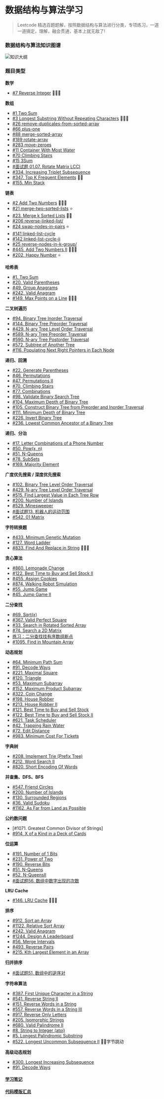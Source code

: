 # 数据结构与算法学习

> Leetcode 精选百题题解，按照数据结构与算法进行分类，专项练习，一道一道搞定，理解，融会贯通，基本上就无敌了!

### 数据结构与算法知识图谱

![知识大纲](/assets/structure.png)


### 题目类型

**数学**
- [#7 Reverse Integer](./Leetcode-7.js)          🌈🌈🌈

**数组**
- [#1 Two Sum](./Leetcode-1.js)
- [#3 Longest Substring Without Repeating Characters](./Leetcode-3.js)  🌈🌈🌈
- [#26 remove-duplicates-from-sorted-array](./Leetcode-26.js)
- [#66 plus-one](./Leetcode-66.js)
- [#88 merge-sorted-array](./Leetcode-88.js)
- [#189 rotate-array](./Leetcode-189.js)
- [#283 move-zeroes](./Leetcode-283.js)
- [#11 Container With Most Water](./Leetcode-11.js)
- [#70 Climbing Stairs](./Leetcode-70.js)
- [#15 3Sum](./Leetcode-15.js)
- [#面试题 01.07. Rotate Matrix LCCI](./Leetcode-面试题-01.07.md)
- [#334. Increasing Triplet Subsequence](./Leetcode-334.js)
- [#347. Top K Frequent Elements](./Leetcode-347.js)  🌈🌈
- [#155. Min Stack](./Leetcode-155.js)


**链表**
- [#2 Add Two Numbers](./Leetcode-2.js)            🌈🌈🌈
- [#21 merge-two-sorted-lists](./Leetcode-21.js)   ⭐  ️
- [#23. Merge k Sorted Lists](./Leetccode-23.js)   🌈🌈
- [#206 reverse-linked-list/](./Leetcode-206.js)
- [#24 swap-nodes-in-pairs](./Leetcode-24.js)      ⭐      ️
- [#141 linked-list-cycle](./Leetcode-141.js)
- [#142 linked-list-cycle-ii](./Leetcode-142.js)
- [#25 reverse-nodes-in-k-group/](./Leetcode-25.js)
- [#445. Add Two Numbers II](./Leetcode-445.js)    🌈🌈🌈
- [#202. Happy Number](./Leetcode-202.js) ⭐️


**哈希表**
- [#1. Two Sum](./Leetcode-1.js)
- [#20. Valid Parentheses](./Leetcode-20.js)
- [#49. Group Anagrams](./Leetcode-49.js)
- [#242. Valid Anagram](./Leetcode-242.js)
- [#149. Max Points on a Line](./Leetcode-149.js)  🌈🌈🌈

**二叉树遍历**
- [#94. Binary Tree Inorder Traversal](./Leetcode-94.js)
- [#144. Binary Tree Preorder Traversal](./Leetcode-144.js)
- [#429. N-ary Tree Level Order Traversal](./Leetcode-429.js)
- [#589. N-ary Tree Preorder Traversal](./Leetcode-589.js)
- [#590. N-ary Tree Postorder Traversal](./Leetcode-590.js)
- [#572. Subtree of Another Tree](./Leetcode-572.js)
- [#116. Populating Next Right Pointers in Each Node](./Leetcode-116.js)

**递归、回溯**
- [#22. Generate Parentheses](./Leetcode-22.md)
- [#46. Permutations](./Leetcode-46.js)
- [#47. Permutations II](./Leetcode-47.js)
- [#70. Climbing Stairs](./Leetcode-70.js)
- [#77. Combinations](./Leetcode-77.js)
- [#98. Validate Binary Search Tree](./Leetcode-98.js)
- [#104. Maximum Depth of Binary Tree](./Leetcode-104.js)
- [#105. Construct Binary Tree from Preorder and Inorder Traversal](./Leetcode-105.js)
- [#111. Minimum Depth of Binary Tree](./Leetcode-111.js)
- [#226. Invert Binary Tree](./Leetcode-226.js)
- [#236. Lowest Common Ancestor of a Binary Tree](./Leetcode-236.js)

**递归、分治**
- [#17. Letter Combinations of a Phone Number](./Leetcode-17.js)  
- [#50. Pow(x, n)](./Leetcode-50.js)
- [#51. N-Queens](./Leetcode-51.js)
- [#78. SubSets](./Leetcode-78.js)
- [#169. Majority Element](./Leetcode-169.js)

**广度优先搜索 / 深度优先搜索**
- [#102. Binary Tree Level Order Traversal](./Leetcode-102.md)
- [#429. N-ary Tree Level Order Traversal](./Leetcode-429.js)
- [#515. Find Largest Value in Each Tree Row](./Leetcode-515.js)
- [#200. Number of Islands](./Leetcode-200.js)
- [#529. Minesweeper](./Leetcode-529.js)
- [#面试题13. 机器人的运动范围](./Leetcode-面试题13.js)
- [#542. 01 Matrix](./Leetcode-542.js)

**字符转换题**
- [#433. Minimum Genetic Mutation](./Leetcode-433.js)
- [#127. Word Ladder](./Leetcode-127.js)
- [#833. Find And Replace in String](./Leetcode-833.js)  🌈🌈🌈

**贪心算法**
- [#860. Lemonade Change](./Leetcode-860.js)
- [#122. Best Time to Buy and Sell Stock II](./Leetcode-122.js)
- [#455. Assign Cookies](./Leetcode-455.js)
- [#874. Walking Robot Simulation](./Leetcode-874.js)
- [#55. Jump Game](./Leetcode-55.js)
- [#45. Jump Game II](./Leetcode-45.js)

**二分查找**
- [#69. Sqrt(x)](./Leetcode-69.js)
- [#367. Valid Perfect Square](./Leetcode-367.js)
- [#33. Search in Rotated Sorted Array](./Leetcode-33.js)
- [#74. Search a 2D Matrix](./Leetcode-74.js)
- [练习：二分查找找有序数组断点](./binary-search.js)
- [#1095. Find in Mountain Array](./Leetcode-1095.js)

**动态规划**
- [#64. Minimum Path Sum](./Leetcode-64.md)
- [#91. Decode Ways](./Leetcode-91.js)
- [#221. Maximal Square](./Leetcode-221.js)
- [#120. Triangle](./Leetcode-120.js)
- [#53. Maximum Subarray](./Leetcode-53.js)
- [#152. Maximum Product Subarray](./Leetcode-152.js)
- [#322. Coin Change](./Leetcode-322.js)
- [#198. House Robber](./Leetcode-198.js)
- [#213. House Robber II](./Leetcode-213.js)
- [#121. Best Time to Buy and Sell Stock](./Leetcode-121.js)
- [#122. Best Time to Buy and Sell Stock II](./Leetcode-122.js)
- [#621. Task Scheduler](./Leetcode-621.js)
- [#42. Trapping Rain Water](./Leetcode-42.js)
- [#72. Edit Distance](./Leetcode-72.js)
- [#983. Minimum Cost For Tickets](./Leetcode-983.js)

**字典树**
- [#208. Implement Trie (Prefix Tree)](./Leetcode-208.js)
- [#212. Word Search II](./Leetcode-212.js)
- [#820. Short Encoding Of Words](./Leetcode-820.js)

**并查集、DFS、BFS**
- [#547. Friend Circles](./Leetcode-547.js)
- [#200. Number of Islands](./Leetcode-200.js)
- [#130. Surrounded Regions](./Leetcode-130.js)
- [#36. Valid Sudoku](./Leetcode-36.js)
- [#1162. As Far from Land as Possible](./Leetcode-1162.js)

**公约数问题**
- [#1071. Greatest Common Divisor of Strings]
- [#914. X of a Kind in a Deck of Cards](./Leetcode-914.js)

**位运算**
- [#191. Number of 1 Bits](./Leetcode-191.js)
- [#231. Power of Two](./Leetcode-231.js)
- [#190. Reverse Bits](./Leetcode-190.js)
- [#51. N-Queens](./Leetcode-51.js)
- [#52. N-QueensII](./Leetcode-52.js)
- [#面试题56. 数组中数字出现的次数](./Leetcode-面试题56.js)

**LRU Cache**
- [#146. LRU Cache](./Leetcode-146.js)  🌈🌈🌈

**排序**
- [#912. Sort an Array](./Leetcode-912.js)
- [#1122. Relative Sort Array](./Leetcode-1122.js)
- [#242. Valid Anagram](./Leetcode-242.js)
- [#1244. Design A Leaderboard](./Leetcode-1244.js)
- [#56. Merge Intervals](./Leetcode-56.js)
- [#493. Reverse Pairs](./Leetcode-493.js)
- [#215. Kth Largest Element in an Array](./Leetcode-215.js)

**归并排序**
- [#面试题51. 数组中的逆序对](./Leetcode-面试题51.js)

**字符串算法**
- [#387. First Unique Character in a String](./Leetcode-387.js)
- [#541. Reverse String II](./Leetcode-541.js)
- [#151. Reverse Words in a String](./Leetcode-151.js)
- [#557. Reverse Words in a String III](./Leetcode-557.js)
- [#917. Reverse Only Letters](./Leetcode-917.js)
- [#205. Isomorphic Strings](./Leetcode-205.js)
- [#680. Valid Palindrome II](./Leetcode-680.js)
- [#8. String to Integer (atoi)](./Leetcode-8.js)
- [#5. Longest Palindromic Substring](./Leetcode-5.js)
- [#522. Longest Uncommon Subsequence II](./Leetcode-522.js)  🌈🌈字节跳动

**高级动态规划**
- [#300. Longest Increasing Subsequence](./Leetcode-300.js)
- [#91. Decode Ways](./Leetcode-91.js)


#### [学习笔记](./Notes.md)

#### [代码模版汇总](./Templates.md)